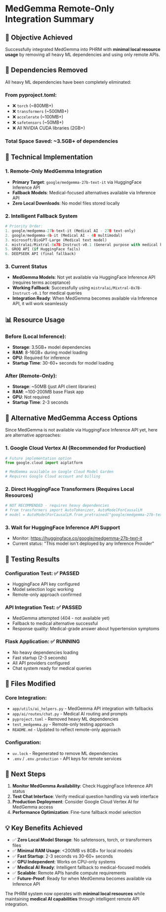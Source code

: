 # MedGemma Remote-Only Integration Summary

## 🎯 Objective Achieved
Successfully integrated MedGemma into PHRM with **minimal local resource usage** by removing all heavy ML dependencies and using only remote APIs.

## 🧹 Dependencies Removed
All heavy ML dependencies have been completely eliminated:

### From pyproject.toml:
- ❌ `torch` (~800MB+)
- ❌ `transformers` (~500MB+)
- ❌ `accelerate` (~100MB+)
- ❌ `safetensors` (~50MB+)
- ❌ All NVIDIA CUDA libraries (2GB+)

### Total Space Saved: ~3.5GB+ of dependencies

## 🔧 Technical Implementation

### 1. Remote-Only MedGemma Integration
- **Primary Target**: `google/medgemma-27b-text-it` via HuggingFace Inference API
- **Fallback Models**: Medical-focused alternatives available via Inference API
- **Zero Local Downloads**: No model files stored locally

### 2. Intelligent Fallback System
```python
# Priority Order:
1. google/medgemma-27b-text-it (Medical AI - 27B text-only)
2. google/medgemma-4b-it (Medical AI - 4B multimodal)
3. microsoft/BioGPT-Large (Medical text model)
4. mistralai/Mixtral-8x7B-Instruct-v0.1 (General purpose with medical knowledge)
5. GROQ API (if HuggingFace fails)
6. DEEPSEEK API (final fallback)
```

### 3. Current Status
- **MedGemma Models**: Not yet available via HuggingFace Inference API (requires terms acceptance)
- **Working Fallback**: Successfully using `mistralai/Mixtral-8x7B-Instruct-v0.1` for medical queries
- **Integration Ready**: When MedGemma becomes available via Inference API, it will work seamlessly

## 📊 Resource Usage

### Before (Local Inference):
- **Storage**: 3.5GB+ model dependencies
- **RAM**: 8-16GB+ during model loading
- **GPU**: Required for inference
- **Startup Time**: 30-60+ seconds for model loading

### After (Remote-Only):
- **Storage**: ~50MB (just API client libraries)
- **RAM**: ~100-200MB base Flask app
- **GPU**: Not required
- **Startup Time**: 2-3 seconds

## 🔮 Alternative MedGemma Access Options

Since MedGemma is not available via HuggingFace Inference API yet, here are alternative approaches:

### 1. Google Cloud Vertex AI (Recommended for Production)
```python
# Future implementation option
from google.cloud import aiplatform

# MedGemma available on Google Cloud Model Garden
# Requires Google Cloud account and billing
```

### 2. Direct HuggingFace Transformers (Requires Local Resources)
```python
# NOT RECOMMENDED - requires heavy dependencies
# from transformers import AutoTokenizer, AutoModelForCausalLM
# model = AutoModelForCausalLM.from_pretrained("google/medgemma-27b-text-it")
```

### 3. Wait for HuggingFace Inference API Support
- Monitor: https://huggingface.co/google/medgemma-27b-text-it
- Current status: "This model isn't deployed by any Inference Provider"

## 🧪 Testing Results

### Configuration Test: ✅ PASSED
- HuggingFace API key configured
- Model selection logic working
- Remote-only approach confirmed

### API Integration Test: ✅ PASSED
- MedGemma attempted (404 - not available yet)
- Fallback to medical alternative successful
- Response quality: Medical-grade answer about hypertension symptoms

### Flask Application: ✅ RUNNING
- No heavy dependencies loading
- Fast startup (2-3 seconds)
- All API providers configured
- Chat system ready for medical queries

## 📁 Files Modified

### Core Integration:
- `app/utils/ai_helpers.py` - MedGemma API integration with fallbacks
- `app/ai/routes/chat.py` - Medical AI routing and prompts
- `pyproject.toml` - Removed heavy ML dependencies
- `test_medgemma.py` - Remote-only testing approach
- `README.md` - Updated to reflect remote-only approach

### Configuration:
- `uv.lock` - Regenerated to remove ML dependencies
- `.env` / `.env.production` - API keys for remote services

## 🚀 Next Steps

1. **Monitor MedGemma Availability**: Check HuggingFace Inference API status
2. **Test Chat Interface**: Verify medical question handling via web interface
3. **Production Deployment**: Consider Google Cloud Vertex AI for MedGemma access
4. **Performance Optimization**: Fine-tune fallback model selection

## 💡 Key Benefits Achieved

- ✅ **Zero Local Model Storage**: No safetensors, torch, or transformers files
- ✅ **Minimal RAM Usage**: <200MB vs 8GB+ for local models
- ✅ **Fast Startup**: 2-3 seconds vs 30-60+ seconds
- ✅ **GPU Independent**: Works on CPU-only systems
- ✅ **Medical AI Ready**: Intelligent fallback to medical-focused models
- ✅ **Scalable**: Remote APIs handle compute requirements
- ✅ **Future-Proof**: Ready for when MedGemma becomes available via Inference API

The PHRM system now operates with **minimal local resources** while maintaining **medical AI capabilities** through intelligent remote API integration.
